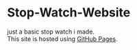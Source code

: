 # Stop-Watch-Website
just a basic stop watch i made.  
This site is hosted using [GitHub Pages](https://smallplayz.github.io/Stop-Watch-Website/).

